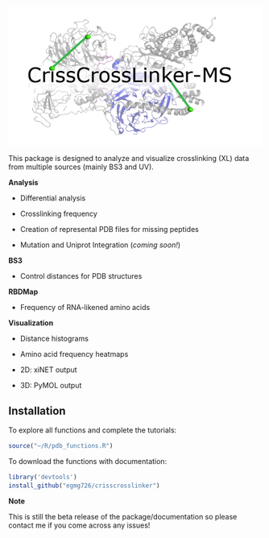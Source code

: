 
![alt text](https://raw.githubusercontent.com/egmg726/crisscrosslinker/master/images/crisscrosslinker_logo.png)

This package is designed to analyze and visualize crosslinking (XL) data from multiple sources (mainly BS3 and UV).

**Analysis**

-   Differential analysis

-   Crosslinking frequency

-   Creation of represental PDB files for missing peptides

-   Mutation and Uniprot Integration (*coming soon!*)

**BS3**

-   Control distances for PDB structures

**RBDMap**

-   Frequency of RNA-likened amino acids

**Visualization**

-   Distance histograms

-   Amino acid frequency heatmaps

-   2D: xiNET output

-   3D: PyMOL output

Installation
------------

To explore all functions and complete the tutorials:

``` r
source("~/R/pdb_functions.R")
```


To download the functions with documentation:
``` r
library('devtools')
install_github("egmg726/crisscrosslinker")
```

**Note**

This is still the beta release of the package/documentation so please contact me if you come across any issues!
